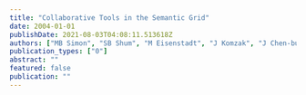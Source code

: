 ```yaml
---
title: "Collaborative Tools in the Semantic Grid"
date: 2004-01-01
publishDate: 2021-08-03T04:08:11.513618Z
authors: ["MB Simon", "SB Shum", "M Eisenstadt", "J Komzak", "J Chen-burger", "J Dalton", " ..."]
publication_types: ["0"]
abstract: ""
featured: false
publication: ""
---
```


